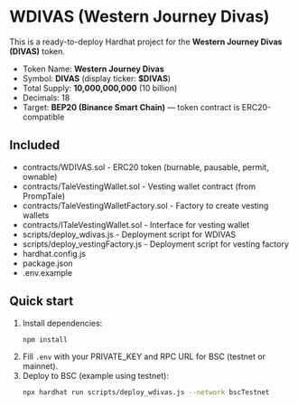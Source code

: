 # WDIVAS (Western Journey Divas)

This is a ready-to-deploy Hardhat project for the **Western Journey Divas (DIVAS)** token.
- Token Name: **Western Journey Divas**
- Symbol: **DIVAS** (display ticker: **$DIVAS**)
- Total Supply: **10,000,000,000** (10 billion)
- Decimals: 18
- Target: **BEP20 (Binance Smart Chain)** — token contract is ERC20-compatible

## Included
- contracts/WDIVAS.sol             - ERC20 token (burnable, pausable, permit, ownable)
- contracts/TaleVestingWallet.sol  - Vesting wallet contract (from PrompTale)
- contracts/TaleVestingWalletFactory.sol - Factory to create vesting wallets
- contracts/ITaleVestingWallet.sol  - Interface for vesting wallet
- scripts/deploy_wdivas.js         - Deployment script for WDIVAS
- scripts/deploy_vestingFactory.js - Deployment script for vesting factory
- hardhat.config.js
- package.json
- .env.example

## Quick start
1. Install dependencies:
   ```bash
   npm install
   ```
2. Fill `.env` with your PRIVATE_KEY and RPC URL for BSC (testnet or mainnet).
3. Deploy to BSC (example using testnet):
   ```bash
   npx hardhat run scripts/deploy_wdivas.js --network bscTestnet
   ```

